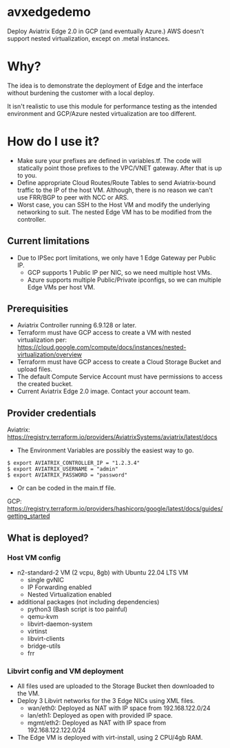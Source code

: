 # avxedgedemo
Deploy Aviatrix Edge 2.0 in GCP (and eventually Azure.) AWS doesn't support nested virtualization, except on .metal instances.

# Why?
The idea is to demonstrate the deployment of Edge and the interface without burdening the customer with a local deploy.

It isn't realistic to use this module for performance testing as the intended environment and GCP/Azure nested virtualization are too different.

# How do I use it?
- Make sure your prefixes are defined in variables.tf. The code will statically point those prefixes to the VPC/VNET gateway. After that is up to you.
- Define appropriate Cloud Routes/Route Tables to send Aviatrix-bound traffic to the IP of the host VM. Although, there is no reason we can't use FRR/BGP to peer with NCC or ARS.
- Worst case, you can SSH to the Host VM and modify the underlying networking to suit. The nested Edge VM has to be modified from the controller.

## Current limitations
- Due to IPSec port limitations, we only have 1 Edge Gateway per Public IP.
  - GCP supports 1 Public IP per NIC, so we need multiple host VMs.
  - Azure supports multiple Public/Private ipconfigs, so we can multiple Edge VMs per host VM.

## Prerequisities
- Aviatrix Controller running 6.9.128 or later.
- Terraform must have GCP access to create a VM with nested virtualization per: https://cloud.google.com/compute/docs/instances/nested-virtualization/overview
- Terraform must have GCP access to create a Cloud Storage Bucket and upload files.
- The default Compute Service Account must have permissions to access the created bucket.
- Current Aviatrix Edge 2.0 image. Contact your account team.

## Provider credentials
Aviatrix: https://registry.terraform.io/providers/AviatrixSystems/aviatrix/latest/docs
- The Environment Variables are possibly the easiest way to go.
```
$ export AVIATRIX_CONTROLLER_IP = "1.2.3.4"
$ export AVIATRIX_USERNAME = "admin"
$ export AVIATRIX_PASSWORD = "password"
```
- Or can be coded in the main.tf file.

GCP: https://registry.terraform.io/providers/hashicorp/google/latest/docs/guides/getting_started

## What is deployed?

### Host VM config
- n2-standard-2 VM (2 vcpu, 8gb) with Ubuntu 22.04 LTS VM
  - single gvNIC
  - IP Forwarding enabled
  - Nested Virtualization enabled
- additional packages (not including dependencies)
  - python3 (Bash script is too painful)
  - qemu-kvm
  - libvirt-daemon-system
  - virtinst
  - libvirt-clients
  - bridge-utils
  - frr

### Libvirt config and VM deployment
- All files used are uploaded to the Storage Bucket then downloaded to the VM.
- Deploy 3 Libvirt networks for the 3 Edge NICs using XML files.
  - wan/eth0: Deployed as NAT with IP space from 192.168.122.0/24
  - lan/eth1: Deployed as open with provided IP space.
  - mgmt/eth2: Deployed as NAT with IP space from 192.168.122.122.0/24
- The Edge VM is deployed with virt-install, using 2 CPU/4gb RAM.